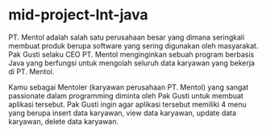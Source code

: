 # mid-project-lnt-java

PT. Mentol adalah salah satu perusahaan besar yang dimana seringkali
membuat produk berupa software yang sering digunakan oleh masyarakat. Pak
Gusti selaku CEO PT. Mentol menginginkan sebuah program berbasis Java yang
berfungsi untuk mengolah seluruh data karyawan yang bekerja di PT. Mentol.

Kamu sebagai Mentoler (karyawan perusahaan PT. Mentol) yang sangat
passionate dalam programming diminta oleh Pak Gusti untuk membuat aplikasi
tersebut. Pak Gusti ingin agar aplikasi tersebut memiliki 4 menu yang berupa
insert data karyawan, view data karyawan, update data karyawan, delete data
karyawan.

